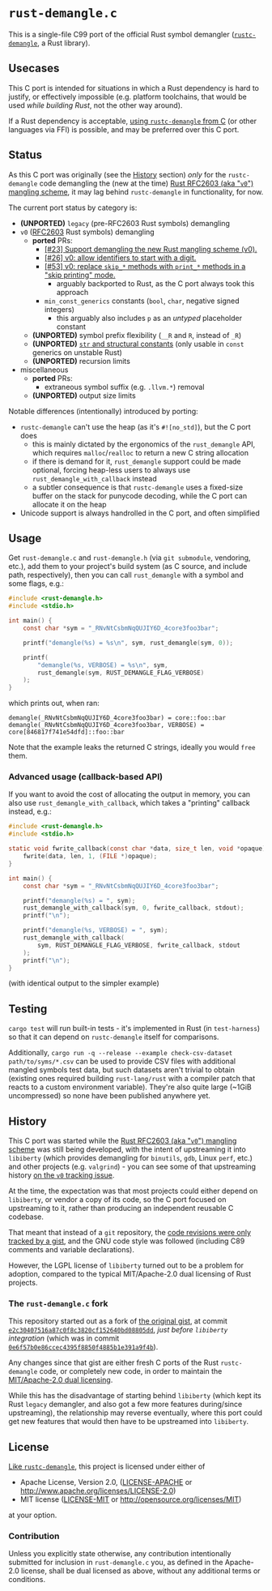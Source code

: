# `rust-demangle.c`

This is a single-file C99 port of the official Rust symbol demangler ([`rustc-demangle`](https://github.com/rust-lang/rustc-demangle), a Rust library).

## Usecases

This C port is intended for situations in which a Rust dependency is hard to
justify, or effectively impossible (e.g. platform toolchains, that would be used
*while building Rust*, not the other way around).

If a Rust dependency is acceptable, [using `rustc-demangle` from C](https://github.com/rust-lang/rustc-demangle#usage-from-non-rust-languages)
(or other languages via FFI) is possible, and may be preferred over this C port.

## Status

As this C port was originally (see the [History](#history) section) *only* for the
`rustc-demangle` code demangling the (new at the time) [Rust RFC2603 (aka "`v0`") mangling scheme](https://rust-lang.github.io/rfcs/2603-rust-symbol-name-mangling-v0.html),
it may lag behind `rustc-demangle` in functionality, for now.

The current port status by category is:
* **(UNPORTED)** `legacy` (pre-RFC2603 Rust symbols) demangling
* `v0` ([RFC2603](https://rust-lang.github.io/rfcs/2603-rust-symbol-name-mangling-v0.html) Rust symbols) demangling
  * **ported** PRs:
    * [[#23] Support demangling the new Rust mangling scheme (v0).](https://github.com/rust-lang/rustc-demangle/pull/23)
    * [[#26] v0: allow identifiers to start with a digit.](https://github.com/rust-lang/rustc-demangle/pull/26)
    * [[#53] v0: replace `skip_*` methods with `print_*` methods in a "skip printing" mode.](https://github.com/rust-lang/rustc-demangle/pull/53)
      * arguably backported to Rust, as the C port always took this approach
    * `min_const_generics` constants (`bool`, `char`, negative signed integers)
      * this arguably also includes `p` as an *untyped* placeholder constant
  * **(UNPORTED)** symbol prefix flexibility (`__R` and `R`, instead of `_R`)
  * **(UNPORTED)** [`str` and structural constants](https://github.com/rust-lang/rfcs/pull/3161)
    (only usable in `const` generics on unstable Rust)
  * **(UNPORTED)** recursion limits
* miscellaneous
  * **ported** PRs:
    * extraneous symbol suffix (e.g. `.llvm.*`) removal
  * **(UNPORTED)** output size limits

Notable differences (intentionally) introduced by porting:
* `rustc-demangle` can't use the heap (as it's `#![no_std]`), but the C port does
  * this is mainly dictated by the ergonomics of the `rust_demangle` API, which
    requires `malloc`/`realloc` to return a new C string allocation
  * if there is demand for it, `rust_demangle` support could be made optional,
    forcing heap-less users to always use `rust_demangle_with_callback` instead
  * a subtler consequence is that `rustc-demangle` uses a fixed-size buffer on
    the stack for punycode decoding, while the C port can allocate it on the heap
* Unicode support is always handrolled in the C port, and often simplified

## Usage

Get `rust-demangle.c` and `rust-demangle.h` (via `git submodule`, vendoring, etc.),
add them to your project's build system (as C source, and include path, respectively),
then you can call `rust_demangle` with a symbol and some flags, e.g.:
```c
#include <rust-demangle.h>
#include <stdio.h>

int main() {
    const char *sym = "_RNvNtCsbmNqQUJIY6D_4core3foo3bar";

    printf("demangle(%s) = %s\n", sym, rust_demangle(sym, 0));

    printf(
        "demangle(%s, VERBOSE) = %s\n", sym,
        rust_demangle(sym, RUST_DEMANGLE_FLAG_VERBOSE)
    );
}
```
which prints out, when ran:
```
demangle(_RNvNtCsbmNqQUJIY6D_4core3foo3bar) = core::foo::bar
demangle(_RNvNtCsbmNqQUJIY6D_4core3foo3bar, VERBOSE) = core[846817f741e54dfd]::foo::bar
```

Note that the example leaks the returned C strings, ideally you would `free` them.

### Advanced usage (callback-based API)

If you want to avoid the cost of allocating the output in memory, you can also
use `rust_demangle_with_callback`, which takes a "printing" callback instead, e.g.:
```c
#include <rust-demangle.h>
#include <stdio.h>

static void fwrite_callback(const char *data, size_t len, void *opaque) {
    fwrite(data, len, 1, (FILE *)opaque);
}

int main() {
    const char *sym = "_RNvNtCsbmNqQUJIY6D_4core3foo3bar";

    printf("demangle(%s) = ", sym);
    rust_demangle_with_callback(sym, 0, fwrite_callback, stdout);
    printf("\n");

    printf("demangle(%s, VERBOSE) = ", sym);
    rust_demangle_with_callback(
        sym, RUST_DEMANGLE_FLAG_VERBOSE, fwrite_callback, stdout
    );
    printf("\n");
}
```
(with identical output to the simpler example)

## Testing

`cargo test` will run built-in tests - it's implemented in Rust (in `test-harness`)
so that it can depend on `rustc-demangle` itself for comparisons.

Additionally, `cargo run -q --release --example check-csv-dataset path/to/syms/*.csv`
can be used to provide CSV files with additional mangled symbols test data, but such
datasets aren't trivial to obtain (existing ones required building `rust-lang/rust`
with a compiler patch that reacts to a custom environment variable).
They're also quite large (~1GiB uncompressed) so none have been published anywhere yet.

## History

This C port was started while the [Rust RFC2603 (aka "`v0`") mangling scheme](https://rust-lang.github.io/rfcs/2603-rust-symbol-name-mangling-v0.html)
was still being developed, with the intent of upstreaming it into `libiberty`
(which provides demangling for `binutils`, `gdb`, Linux `perf`, etc.) and other
projects (e.g. `valgrind`) - you can see some of that upstreaming history
[on the `v0` tracking issue](https://github.com/rust-lang/rust/issues/60705).

At the time, the expectation was that most projects could either depend on
`libiberty`, or vendor a copy of its code, so the C port focused on upstreaming
to it, rather than producing an independent reusable C codebase.

That meant that instead of a `git` repository, the [code revisions were only tracked by a gist](https://gist.github.com/eddyb/c41a69378750a433767cf53fe2316768/revisions),
and the GNU code style was followed (including C89 comments and variable declarations).

However, the LGPL license of `libiberty` turned out to be a problem for adoption,
compared to the typical MIT/Apache-2.0 dual licensing of Rust projects.

### The `rust-demangle.c` fork

This repository started out as a fork of [the original gist](https://gist.github.com/eddyb/c41a69378750a433767cf53fe2316768/revisions), at commit [`e2c30407516a87c0f8c3820cf152640bd08805dd`](https://github.com/LykenSol/rust-demangle.c/commit/e2c30407516a87c0f8c3820cf152640bd08805dd), *just before `libiberty`
integration* (which was in commit [`0e6f57b0e86ccec4395f8850f4885b1e391a9f4b`](https://gist.github.com/eddyb/c41a69378750a433767cf53fe2316768/0e6f57b0e86ccec4395f8850f4885b1e391a9f4b)).

Any changes since that gist are either fresh C ports of the Rust `rustc-demangle`
code, or completely new code, in order to maintain the [MIT/Apache-2.0 dual licensing](#license).

While this has the disadvantage of starting behind `libiberty` (which kept its
Rust `legacy` demangler, and also got a few more features during/since upstreaming),
the relationship may reverse eventually, where this port could get new features
that would then have to be upstreamed into `libiberty`.

## License

[Like `rustc-demangle`](https://github.com/rust-lang/rustc-demangle#license), this project is licensed under either of

 * Apache License, Version 2.0, ([LICENSE-APACHE](LICENSE-APACHE) or
   http://www.apache.org/licenses/LICENSE-2.0)
 * MIT license ([LICENSE-MIT](LICENSE-MIT) or
   http://opensource.org/licenses/MIT)

at your option.

### Contribution

Unless you explicitly state otherwise, any contribution intentionally submitted
for inclusion in `rust-demangle.c` you, as defined in the Apache-2.0 license, shall
be dual licensed as above, without any additional terms or conditions.
